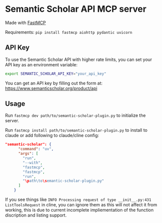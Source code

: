 # Semantic Scholar API MCP server

Made with [FastMCP](https://github.com/jlowin/fastmcp)

Requirements: `pip install fastmcp aiohttp pydantic uvicorn`

## API Key

To use the Semantic Scholar API with higher rate limits, you can set your API key as an environment variable:

```bash
export SEMANTIC_SCHOLAR_API_KEY="your_api_key"
```

You can get an API key by filling out the form at: https://www.semanticscholar.org/product/api

## Usage

Run `fastmcp dev path/to/semantic-scholar-plugin.py` to initialize the server.

Run `fastmcp install path/to/semantic-scholar-plugin.py` to install to claude or add following to claude/cline config:

```json
"semantic-scholar": {
      "command": "uv",
      "args": [
        "run",
        "--with",
        "fastmcp",
        "fastmcp",
        "run",
        "\path\to\semantic-scholar-plugin.py"
      ]
    }
```

If you see things like `INFO Processing request of type __init__.py:431 ListToolsRequest` in cline, you can ignore them as this will not affect it from working, this is due to current incomplete impliementation of the function discription and listing support.
